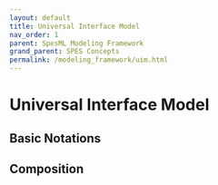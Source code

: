 ```yaml
---
layout: default
title: Universal Interface Model
nav_order: 1
parent: SpesML Modeling Framework
grand_parent: SPES Concepts
permalink: /modeling_framework/uim.html
---
```

# Universal Interface Model

## Basic Notations

## Composition
